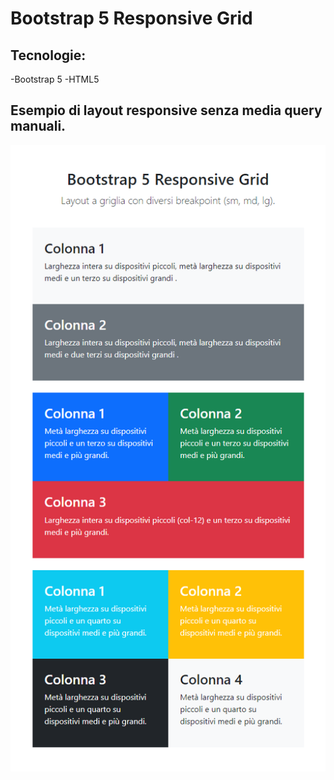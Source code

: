 # Bootstrap 5 Responsive Grid

## Tecnologie:
-Bootstrap 5
-HTML5

## Esempio di layout responsive senza media query manuali.
![Layout s](mobile.png)

